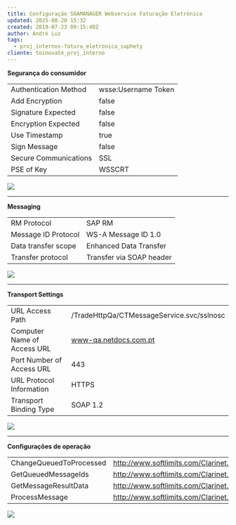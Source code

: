 ```yaml
---
title: Configuração SOAMANAGER Webservice Faturação Eletrónica
updated: 2025-08-20 15:32
created: 2019-07-23 09:15:40Z
author: André Luz
tags:
  - proj_internos-fatura_eletronica_saphety
cliente: toinovate_proj_interno
---
```


**Segurança do consumidor**

|     |     |
| --- | --- |
| Authentication Method | wsse:Username Token |
| Add Encryption | false |
| Signature Expected | false |
| Encryption Expected | false |
| Use Timestamp | true |
| Sign Message | false |
| Secure Communications | SSL |
| PSE of Key | WSSCRT |

![](db8ae41151b402f304b8e28261f7318b.png)

* * *

**Messaging**

|     |     |
| --- | --- |
| RM Protocol | SAP RM |
| Message ID Protocol | WS-A Message ID 1.0 |
| Data transfer scope | Enhanced Data Transfer |
| Transfer protocol | Transfer via SOAP header |

![](0143e48bc26b5bc7645d7f4e52406c75.png)

* * *

**Transport Settings**

|     |     |
| --- | --- |
| URL Access Path | /TradeHttpQa/CTMessageService.svc/sslnosc |
| Computer Name of Access URL | www-qa.netdocs.com.pt |
| Port Number of Access URL | 443 |
| URL Protocol Information | HTTPS |
| Transport Binding Type | SOAP 1.2 |

![](bf79499ce662d5020b8ada1e9dd31e71.png)

* * *

**Configurações de operação**

|     |     |
| --- | --- |
| ChangeQueuedToProcessed | http://www.softlimits.com/Clarinet.Trade/IMessageService/ChangeQueuedToProcessed |
| GetQueuedMessageIds | http://www.softlimits.com/Clarinet.Trade/IMessageService/GetQueuedMessageIds |
| GetMessageResultData | http://www.softlimits.com/Clarinet.Trade/IMessageService/GetMessageResultData |
| ProcessMessage | http://www.softlimits.com/Clarinet.Trade/IMessageService/ProcessMessage |

![](d24d0f7e7dd46604de568d3a2134478d.png)